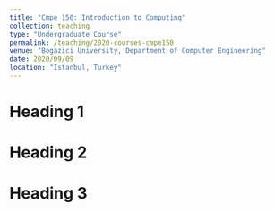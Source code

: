 ```yaml
---
title: "Cmpe 150: Introduction to Computing"
collection: teaching
type: "Undergraduate Course"
permalink: /teaching/2020-courses-cmpe150
venue: "Bogazici University, Department of Computer Engineering"
date: 2020/09/09
location: "Istanbul, Turkey"
---
```




Heading 1
======

Heading 2
======

Heading 3
======
